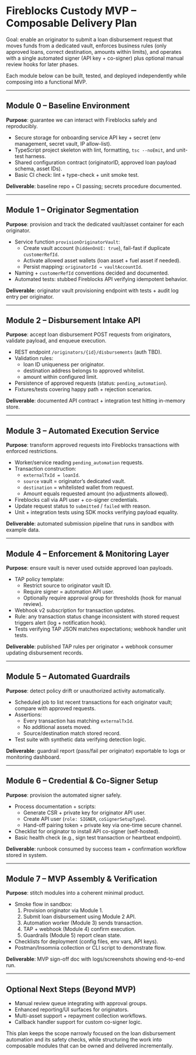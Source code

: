 # Fireblocks Custody MVP – Composable Delivery Plan

Goal: enable an originator to submit a loan disbursement request that moves funds from a dedicated vault, enforces business rules (only approved loans, correct destination, amounts within limits), and operates with a single automated signer (API key + co-signer) plus optional manual review hooks for later phases.

Each module below can be built, tested, and deployed independently while composing into a functional MVP.

---

## Module 0 – Baseline Environment

**Purpose**: guarantee we can interact with Fireblocks safely and reproducibly.

- Secure storage for onboarding service API key + secret (env management, secret vault, IP allow-list).
- TypeScript project skeleton with lint, formatting, `tsc --noEmit`, and unit-test harness.
- Shared configuration contract (originatorID, approved loan payload schema, asset IDs).
- Basic CI check: lint + type-check + unit smoke test.

**Deliverable**: baseline repo + CI passing; secrets procedure documented.

---

## Module 1 – Originator Segmentation

**Purpose**: provision and track the dedicated vault/asset container for each originator.

- Service function `provisionOriginatorVault`:
  - Create vault account (`hiddenOnUI: true`), fail-fast if duplicate `customerRefId`.
  - Activate allowed asset wallets (loan asset + fuel asset if needed).
  - Persist mapping: `originatorId → vaultAccountId`.
- Naming + `customerRefId` conventions decided and documented.
- Automated tests: stubbed Fireblocks API verifying idempotent behavior.

**Deliverable**: originator vault provisioning endpoint with tests + audit log entry per originator.

---

## Module 2 – Disbursement Intake API

**Purpose**: accept loan disbursement POST requests from originators, validate payload, and enqueue execution.

- REST endpoint `/originators/{id}/disbursements` (auth TBD).
- Validation rules:
  - loan ID uniqueness per originator.
  - destination address belongs to approved whitelist.
  - amount within configured limit.
- Persistence of approved requests (status: `pending_automation`).
- Fixtures/tests covering happy path + rejection scenarios.

**Deliverable**: documented API contract + integration test hitting in-memory store.

---

## Module 3 – Automated Execution Service

**Purpose**: transform approved requests into Fireblocks transactions with enforced restrictions.

- Worker/service reading `pending_automation` requests.
- Transaction construction:
  - `externalTxId = loanId`.
  - `source` vault = originator’s dedicated vault.
  - `destination` = whitelisted wallet from request.
  - Amount equals requested amount (no adjustments allowed).
- Fireblocks call via API user + co-signer credentials.
- Update request status to `submitted` / `failed` with reason.
- Unit + integration tests using SDK mocks verifying payload equality.

**Deliverable**: automated submission pipeline that runs in sandbox with example data.

---

## Module 4 – Enforcement & Monitoring Layer

**Purpose**: ensure vault is never used outside approved loan payloads.

- TAP policy template:
  - Restrict source to originator vault ID.
  - Require signer = automation API user.
  - Optionally require approval group for thresholds (hook for manual review).
- Webhook v2 subscription for transaction updates.
- Rule: any transaction status change inconsistent with stored request triggers alert (log + notification hook).
- Tests verifying TAP JSON matches expectations; webhook handler unit tests.

**Deliverable**: published TAP rules per originator + webhook consumer updating disbursement records.

---

## Module 5 – Automated Guardrails

**Purpose**: detect policy drift or unauthorized activity automatically.

- Scheduled job to list recent transactions for each originator vault; compare with approved requests.
- Assertions:
  - Every transaction has matching `externalTxId`.
  - No additional assets moved.
  - Source/destination match stored record.
- Test suite with synthetic data verifying detection logic.

**Deliverable**: guardrail report (pass/fail per originator) exportable to logs or monitoring dashboard.

---

## Module 6 – Credential & Co-Signer Setup

**Purpose**: provision the automated signer safely.

- Process documentation + scripts:
  - Generate CSR + private key for originator API user.
  - Create API user (`role: SIGNER`, `coSignerSetupType`).
  - Hand-off pairing token + private key via one-time secure channel.
- Checklist for originator to install API co-signer (self-hosted).
- Basic health check (e.g., sign test transaction or heartbeat endpoint).

**Deliverable**: runbook consumed by success team + confirmation workflow stored in system.

---

## Module 7 – MVP Assembly & Verification

**Purpose**: stitch modules into a coherent minimal product.

- Smoke flow in sandbox:
  1. Provision originator via Module 1.
  2. Submit loan disbursement using Module 2 API.
  3. Automation worker (Module 3) sends transaction.
  4. TAP + webhook (Module 4) confirm execution.
  5. Guardrails (Module 5) report clean state.
- Checklists for deployment (config files, env vars, API keys).
- Postman/Insomnia collection or CLI script to demonstrate flow.

**Deliverable**: MVP sign-off doc with logs/screenshots showing end-to-end run.

---

## Optional Next Steps (Beyond MVP)

- Manual review queue integrating with approval groups.
- Enhanced reporting/UI surfaces for originators.
- Multi-asset support + repayment collection workflows.
- Callback handler support for custom co-signer logic.

This plan keeps the scope narrowly focused on the loan disbursement automation and its safety checks, while structuring the work into composable modules that can be owned and delivered incrementally.
